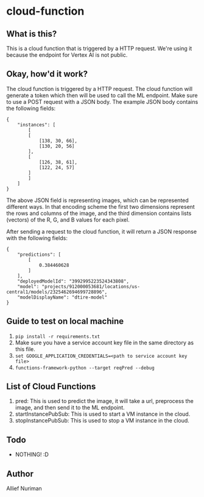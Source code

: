 # cloud-function

## What is this?
This is a cloud function that is triggered by a HTTP request. We're using it because the endpoint for Vertex AI is not public.

## Okay, how'd it work?
The cloud function is triggered by a HTTP request. The cloud function will generate a token which then will be used to call the ML endpoint. Make sure to use a POST request with a JSON body. The example JSON body contains the following fields:

    {
        "instances": [
            [
            [
                [138, 30, 66],
                [130, 20, 56]
            ],
            [
                [126, 38, 61],
                [122, 24, 57]
            ]
            ]
        ]
    }

The above JSON field is representing images, which can be represented different ways. In that encoding scheme the first two dimensions represent the rows and columns of the image, and the third dimension contains lists (vectors) of the R, G, and B values for each pixel.

After sending a request to the cloud function, it will return a JSON response with the following fields:

    {
        "predictions": [
            [
                0.384460628
            ]
        ],
        "deployedModelId": "3992995223524343808",
        "model": "projects/912000053681/locations/us-central1/models/2325462694699728896",
        "modelDisplayName": "dtire-model"
    }

## Guide to test on local machine
1. ```pip install -r requirements.txt```
2. Make sure you have a service account key file in the same directory as this file.
3. ```set GOOGLE_APPLICATION_CREDENTIALS=<path to service account key file>```
4. ```functions-framework-python --target reqPred --debug```

## List of Cloud Functions
1. pred: This is used to predict the image, it will take a url, preprocess the image, and then send it to the ML endpoint.
2. startInstancePubSub: This is used to start a VM instance in the cloud.
3. stopInstancePubSub: This is used to stop a VM instance in the cloud.

## Todo
- NOTHING! :D

## Author
Allief Nuriman